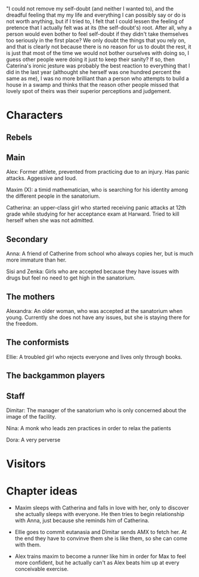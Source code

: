 "I could not remove my self-doubt (and neither I wanted to), and the dreadful feeling that my my life and everything I can possibly say or do is not worth anything, but if I tried to, I felt that I could lessen the feeling of pretence that I actually felt was at its (the self-doubt's) root. After all, why a person would even bother to feel self-doubt if they didn't take themselves too seriously in the first place? We only doubt the things that you rely on, and that is clearly not because there is no reason for us to doubt the rest, it is just that most of the time we would not bother ourselves with doing so, I guess other people were doing it just to keep their sanity? If so, then Caterina's ironic jesture was probably the best reaction to everything that I did in the last year (althought she herself was one hundred percent the same as me), I was no more brilliant than a person who attempts to build a house in a swamp and thinks that the reason other people missed that lovely spot of theirs was their superior perceptions and judgement.

Characters
===

Rebels
---

Main
---

Alex: Former athlete, prevented from practicing due to an injury. Has panic attacks. Aggessive and loud.

Maxim (X): a timid mathematician, who is searching for his identity among the different people in the sanatorium.

Catherina: an upper-class girl who started receiving panic attacks at 12th grade while studying for her acceptance exam at Harward. Tried to kill herself when she was not admitted.


Secondary
---

Anna: A friend of Catherine from school who always copies her, but is much more immature than her.


Sisi and Zenka: Girls who are accepted because they have issues with drugs but feel no need 
to get high in the sanatorium.

The mothers
--

Alexandra: An older woman, who was accepted at the sanatorium when young. Currently she does not have any issues, but she is staying there for the freedom.

The conformists
---

Ellie: A troubled girl who rejects everyone and lives only through books.


The backgammon players
---


Staff
---

Dimitar: The manager of the sanatorium who is only concerned about the image of the facility.

Nina: A monk who leads zen practices in order to relax the patients

Dora: A very perverse 

Visitors
===

Chapter ideas
===

- Maxim sleeps with Catherina and falls in love with her, only to discover she actually sleeps with everyone. He then tries to begin relationship with Anna, just because she reminds him of Catherina.

- Ellie goes to commit eutanasia and Dimitar sends AMX to fetch her. At the end they have to convinve them she is like them, so she can come with them.

- Alex trains maxim to become a runner like him in order for Max to feel more confident, but he actually can't as Alex beats him up at every conceivable exercise. 
